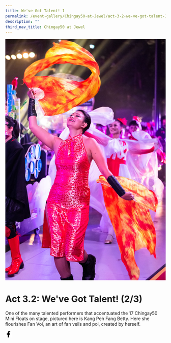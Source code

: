 ```yaml
---
title: We've Got Talent! 1
permalink: /event-gallery/Chingay50-at-Jewel/act-3-2-we-ve-got-talent-1-3
description: ""
third_nav_title: Chingay50 at Jewel
---
```

![Act 3.2: We've Got Talent! 1/3](/images/Event%20Gallery/Chingay50%20at%20Jewel/Act%204%201%20international%20friends1-01.jpg)

# **Act 3.2: We've Got Talent! (2/3)**
One of the many talented performers that accentuated the 17 Chingay50 Mini Floats on stage, pictured here is Kang Peh Fang Betty. Here she flourishes Fan Voi, an art of fan veils and poi, created by herself.

<a href="http://www.facebook.com/sharer.php?u=http://www.chingay.gov.sg/image/event-gallery/act-3-2-we%27ve-got-talent!-1-3" style="float:left;">
	<img src="/images/facebook.png" style="width:auto;height:20px;">
</a>